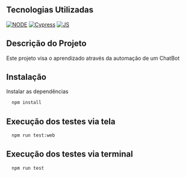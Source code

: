 ## Tecnologias Utilizadas

[![NODE](https://img.shields.io/badge/License-node-green.svg)](https://nodejs.org/en)
[![Cypress](https://img.shields.io/badge/license-cypress-blue.svg)](https://www.cypress.io/)
[![JS](https://img.shields.io/badge/license-javascript-blue.svg)](https://developer.mozilla.org/en-US/docs/Web/JavaScript)


## Descrição do Projeto

Este projeto visa o aprendizado através da automação de um ChatBot


## Instalação

Instalar as dependências

```bash
  npm install
```

## Execução dos testes via tela

```bash
  npm run test:web
```

## Execução dos testes via terminal

```bash
  npm run test
```